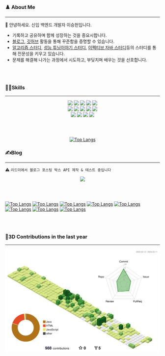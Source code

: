

### ♟️ About Me 
---
  👋 안녕하세요. 신입 백엔드 개발자 이승헌입니다.

  - 기록하고 공유하며 함께 성장하는 것을 중요시합니다.
  - [블로그](https://olrlobt.tistory.com/), [깃허브](https://github.com/olrlobt) 활동을 통해 꾸준함을 증명할 수 있습니다.
  - [알고리즘 스터디](https://github.com/SSAFY-10th-Seoul17/algorithm_ssafy), [성능 튜닝이야기 스터디](https://github.com/SSARTEL-10th/JPTS_bookstudy), [이펙티브 자바 스터디](https://github.com/SSARTEL-10th/EffectiveJava_bookstudy)등의 스터디를 통해 전문성을 키우고 있습니다.
  - 문제를 해결해 나가는 과정에서 시도하고, 부딪치며 배우는 것을 선호합니다.

<br><br>
  
### 🏃‍♂️Skills
--- 

<div align="center" dir="auto">
<img src="https://img.shields.io/badge/SpringBoot-6DB33F?style=flat&logo=springboot&logoColor=white"/>
<img src="https://img.shields.io/badge/Java-orange?style=flat-square&logo=JDK&logoColor=white" />
<img src="https://img.shields.io/badge/MySql-4479A1?style=flat&logo=mysql&logoColor=white"/>
<img src="https://img.shields.io/badge/Oracle-F80000?style=flat&logo=oracle&logoColor=white"/>
<img src="https://img.shields.io/badge/MariaDB-003545?style=flat&logo=mariadb&logoColor=white"/>
<br>
<img src="https://img.shields.io/badge/Vue3.js-4FC08D?style=flat&logo=Vue.js&logoColor=white"/>
<img src="https://img.shields.io/badge/JavaScript-F7DF1E?style=flat&logo=javascript&logoColor=white"/>
<img src="https://img.shields.io/badge/HTML5-E34F26?style=flat&logo=HTML5&logoColor=white" />
<img src="https://img.shields.io/badge/CSS3-1572B6?style=flat&logo=CSS3&logoColor=white" />
<img src="https://img.shields.io/badge/Thymeleaf-005F0F?style=flat&logo=thymeleaf&logoColor=white"/>
  
<br>
  
<img src="https://img.shields.io/badge/Amazon EC2-FF9900?style=flat&logo=amazonec2&logoColor=white"/>
<img src="https://img.shields.io/badge/Docker-2496ED?style=flat&logo=Docker&logoColor=white"/>
<img src="https://img.shields.io/badge/Jenkins-D24939?style=flat&logo=jenkins&logoColor=white"/>
<img src="https://img.shields.io/badge/Nginx-009639?style=flat&logo=Nginx&logoColor=white"/>



  
  <br> <br> 
  
   [![Top Langs](https://github-readme-stats.vercel.app/api/top-langs/?username=olrlobt&layout=compact)](https://github.com/olrlobt/github-readme-stats)
</div>


### ✍Blog
---  
⚠ `리드미에서 블로그 포스팅 박스 API 제작 & 테스트 중입니다`

<a href="https://olrlobt.tistory.com/">
  <div align="center" dir="auto">
    <img src="https://img.shields.io/badge/Tistory-FF0000?style=flat&logo=tistory&logoColor=white"/>
  </div>
</a>

 <br> <br>

[![Top Langs](http://ec2-13-124-208-57.ap-northeast-2.compute.amazonaws.com:8080/api/posting/0?blogName=olrlobt)](http://ec2-13-124-208-57.ap-northeast-2.compute.amazonaws.com:8080/api/posting-link/0?blogName=olrlobt)
[![Top Langs](http://ec2-13-124-208-57.ap-northeast-2.compute.amazonaws.com:8080/api/posting/1?blogName=olrlobt)](http://ec2-13-124-208-57.ap-northeast-2.compute.amazonaws.com:8080/api/posting-link/1?blogName=olrlobt)
[![Top Langs](http://ec2-13-124-208-57.ap-northeast-2.compute.amazonaws.com:8080/api/posting/2?blogName=olrlobt)](http://ec2-13-124-208-57.ap-northeast-2.compute.amazonaws.com:8080/api/posting-link/2?blogName=olrlobt)
[![Top Langs](http://ec2-13-124-208-57.ap-northeast-2.compute.amazonaws.com:8080/api/posting/3?blogName=olrlobt)](http://ec2-13-124-208-57.ap-northeast-2.compute.amazonaws.com:8080/api/posting-link/3?blogName=olrlobt)
[![Top Langs](http://ec2-13-124-208-57.ap-northeast-2.compute.amazonaws.com:8080/api/posting/4?blogName=olrlobt)](http://ec2-13-124-208-57.ap-northeast-2.compute.amazonaws.com:8080/api/posting-link/4?blogName=olrlobt)
[![Top Langs](http://ec2-13-124-208-57.ap-northeast-2.compute.amazonaws.com:8080/api/posting/5?blogName=olrlobt)](http://ec2-13-124-208-57.ap-northeast-2.compute.amazonaws.com:8080/api/posting-link/5?blogName=olrlobt)
[![Top Langs](http://ec2-13-124-208-57.ap-northeast-2.compute.amazonaws.com:8080/api/posting/6?blogName=olrlobt)](http://ec2-13-124-208-57.ap-northeast-2.compute.amazonaws.com:8080/api/posting-link/6?blogName=olrlobt)
[![Top Langs](http://ec2-13-124-208-57.ap-northeast-2.compute.amazonaws.com:8080/api/posting/7?blogName=olrlobt)](http://ec2-13-124-208-57.ap-northeast-2.compute.amazonaws.com:8080/api/posting-link/7?blogName=olrlobt)



<br> <br>

### 🙌3D Contributions in the last year
---
![](./profile-3d-contrib/profile-green-animate.svg)
  
